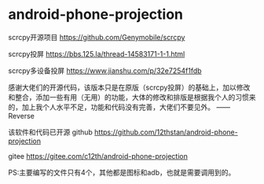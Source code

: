 # android-phone-projection
scrcpy开源项目 https://github.com/Genymobile/scrcpy

scrcpy投屏 https://bbs.125.la/thread-14583171-1-1.html

scrcpy多设备投屏 https://www.jianshu.com/p/32e7254f1fdb


感谢大佬们的开源代码，该版本只是在原版（scrcpy投屏）的基础上，加以修改和整合，添加一些有用（无用）的功能，大体的修改和排版是根据我个人的习惯来的，加上我个人水平不足，功能和代码没有完善，大佬们不要见外。	——Reverse


该软件和代码已开源
github https://github.com/12thstan/android-phone-projection

gitee https://gitee.com/c12th/android-phone-projection


PS:主要编写的文件只有4个，其他都是图标和adb，也就是需要调用到的。

